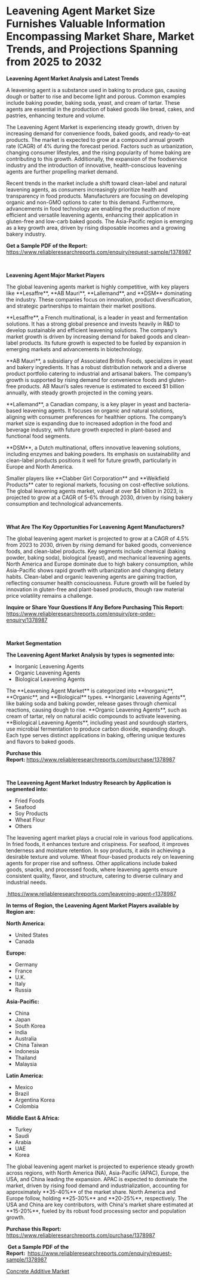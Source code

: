 <p><h1>Leavening Agent Market Size Furnishes Valuable Information Encompassing Market Share, Market Trends, and Projections Spanning from 2025 to 2032</h1></p><p><strong>Leavening Agent Market Analysis and Latest Trends</strong></p>
<p><p>A leavening agent is a substance used in baking to produce gas, causing dough or batter to rise and become light and porous. Common examples include baking powder, baking soda, yeast, and cream of tartar. These agents are essential in the production of baked goods like bread, cakes, and pastries, enhancing texture and volume.</p><p>The Leavening Agent Market is experiencing steady growth, driven by increasing demand for convenience foods, baked goods, and ready-to-eat products. The market is expected to grow at a compound annual growth rate (CAGR) of 4% during the forecast period. Factors such as urbanization, changing consumer lifestyles, and the rising popularity of home baking are contributing to this growth. Additionally, the expansion of the foodservice industry and the introduction of innovative, health-conscious leavening agents are further propelling market demand.</p><p>Recent trends in the market include a shift toward clean-label and natural leavening agents, as consumers increasingly prioritize health and transparency in food products. Manufacturers are focusing on developing organic and non-GMO options to cater to this demand. Furthermore, advancements in food technology are enabling the production of more efficient and versatile leavening agents, enhancing their application in gluten-free and low-carb baked goods. The Asia-Pacific region is emerging as a key growth area, driven by rising disposable incomes and a growing bakery industry.</p></p>
<p><strong>Get a Sample PDF of the Report:&nbsp;</strong> <a href="https://www.reliableresearchreports.com/enquiry/request-sample/1378987?utm_campaign=40&utm_medium=2&utm_source=Github&utm_content=ia&utm_term=25012025&utm_id=leavening-agent">https://www.reliableresearchreports.com/enquiry/request-sample/1378987</a></p>
<p>&nbsp;</p>
<p><strong>Leavening Agent Major Market Players</strong></p>
<p><p>The global leavening agents market is highly competitive, with key players like **Lesaffre**, **AB Mauri**, **Lallemand**, and **DSM** dominating the industry. These companies focus on innovation, product diversification, and strategic partnerships to maintain their market positions.</p><p>**Lesaffre**, a French multinational, is a leader in yeast and fermentation solutions. It has a strong global presence and invests heavily in R&D to develop sustainable and efficient leavening solutions. The company’s market growth is driven by increasing demand for baked goods and clean-label products. Its future growth is expected to be fueled by expansion in emerging markets and advancements in biotechnology.</p><p>**AB Mauri**, a subsidiary of Associated British Foods, specializes in yeast and bakery ingredients. It has a robust distribution network and a diverse product portfolio catering to industrial and artisanal bakers. The company’s growth is supported by rising demand for convenience foods and gluten-free products. AB Mauri’s sales revenue is estimated to exceed $1 billion annually, with steady growth projected in the coming years.</p><p>**Lallemand**, a Canadian company, is a key player in yeast and bacteria-based leavening agents. It focuses on organic and natural solutions, aligning with consumer preferences for healthier options. The company’s market size is expanding due to increased adoption in the food and beverage industry, with future growth expected in plant-based and functional food segments.</p><p>**DSM**, a Dutch multinational, offers innovative leavening solutions, including enzymes and baking powders. Its emphasis on sustainability and clean-label products positions it well for future growth, particularly in Europe and North America.</p><p>Smaller players like **Clabber Girl Corporation** and **Weikfield Products** cater to regional markets, focusing on cost-effective solutions. The global leavening agents market, valued at over $4 billion in 2023, is projected to grow at a CAGR of 5-6% through 2030, driven by rising bakery consumption and technological advancements.</p></p>
<p>&nbsp;</p>
<p><strong>What Are The Key Opportunities For Leavening Agent Manufacturers?</strong></p>
<p><p>The global leavening agent market is projected to grow at a CAGR of 4.5% from 2023 to 2030, driven by rising demand for baked goods, convenience foods, and clean-label products. Key segments include chemical (baking powder, baking soda), biological (yeast), and mechanical leavening agents. North America and Europe dominate due to high bakery consumption, while Asia-Pacific shows rapid growth with urbanization and changing dietary habits. Clean-label and organic leavening agents are gaining traction, reflecting consumer health consciousness. Future growth will be fueled by innovation in gluten-free and plant-based products, though raw material price volatility remains a challenge.</p></p>
<p><strong>Inquire or Share Your Questions If Any Before Purchasing This Report:</strong> <a href="https://www.reliableresearchreports.com/enquiry/pre-order-enquiry/1378987?utm_campaign=40&utm_medium=2&utm_source=Github&utm_content=ia&utm_term=25012025&utm_id=leavening-agent">https://www.reliableresearchreports.com/enquiry/pre-order-enquiry/1378987</a></p>
<p>&nbsp;</p>
<p><strong>Market Segmentation</strong></p>
<p><strong>The Leavening Agent Market Analysis by types is segmented into:</strong></p>
<p><ul><li>Inorganic Leavening Agents</li><li>Organic Leavening Agents</li><li>Biological Leavening Agents</li></ul></p>
<p><p>The **Leavening Agent Market** is categorized into **Inorganic**, **Organic**, and **Biological** types. **Inorganic Leavening Agents**, like baking soda and baking powder, release gases through chemical reactions, causing dough to rise. **Organic Leavening Agents**, such as cream of tartar, rely on natural acidic compounds to activate leavening. **Biological Leavening Agents**, including yeast and sourdough starters, use microbial fermentation to produce carbon dioxide, expanding dough. Each type serves distinct applications in baking, offering unique textures and flavors to baked goods.</p></p>
<p><strong>Purchase this Report:&nbsp;</strong><a href="https://www.reliableresearchreports.com/purchase/1378987?utm_campaign=40&utm_medium=2&utm_source=Github&utm_content=ia&utm_term=25012025&utm_id=leavening-agent">https://www.reliableresearchreports.com/purchase/1378987</a></p>
<p>&nbsp;</p>
<p><strong>The Leavening Agent Market Industry Research by Application is segmented into:</strong></p>
<p><ul><li>Fried Foods</li><li>Seafood</li><li>Soy Products</li><li>Wheat Flour</li><li>Others</li></ul></p>
<p><p>The leavening agent market plays a crucial role in various food applications. In fried foods, it enhances texture and crispiness. For seafood, it improves tenderness and moisture retention. In soy products, it aids in achieving a desirable texture and volume. Wheat flour-based products rely on leavening agents for proper rise and softness. Other applications include baked goods, snacks, and processed foods, where leavening agents ensure consistent quality, flavor, and structure, catering to diverse culinary and industrial needs.</p></p>
<p><a href="https://www.reliableresearchreports.com/leavening-agent-r1378987?utm_campaign=40&utm_medium=2&utm_source=Github&utm_content=ia&utm_term=25012025&utm_id=leavening-agent">&nbsp;https://www.reliableresearchreports.com/leavening-agent-r1378987</a></p>
<p><strong>In terms of Region, the Leavening Agent Market Players available by Region are:</strong></p>
<p>
    <p> <strong> North America: </strong>
        <ul>
            <li>United States</li>
            <li>Canada</li>
        </ul>
        </p> 
    <p> <strong> Europe: </strong>
        <ul>
            <li>Germany</li>
            <li>France</li>
            <li>U.K.</li>
            <li>Italy</li>
            <li>Russia</li>
        </ul>
        </p> 
    <p> <strong> Asia-Pacific: </strong>
        <ul>
            <li>China</li>
            <li>Japan</li>
            <li>South Korea</li>
            <li>India</li>
            <li>Australia</li>
            <li>China Taiwan</li>
            <li>Indonesia</li>
            <li>Thailand</li>
            <li>Malaysia</li>
        </ul>
        </p> 
    <p> <strong> Latin America: </strong>
        <ul>
            <li>Mexico</li>
            <li>Brazil</li>
            <li>Argentina Korea</li>
            <li>Colombia</li>
        </ul>
        </p> 
    <p> <strong> Middle East & Africa: </strong>
        <ul>
            <li>Turkey</li>
            <li>Saudi</li>
            <li>Arabia</li>
            <li>UAE</li>
            <li>Korea</li>
        </ul>
    </p>
    </p>
<p><p>The global leavening agent market is projected to experience steady growth across regions, with North America (NA), Asia-Pacific (APAC), Europe, the USA, and China leading the expansion. APAC is expected to dominate the market, driven by rising food demand and industrialization, accounting for approximately **35-40%** of the market share. North America and Europe follow, holding **25-30%** and **20-25%**, respectively. The USA and China are key contributors, with China's market share estimated at **15-20%**, fueled by its robust food processing sector and population growth.</p></p>
<p><strong>Purchase this Report: </strong><a href="https://www.reliableresearchreports.com/purchase/1378987?utm_campaign=40&utm_medium=2&utm_source=Github&utm_content=ia&utm_term=25012025&utm_id=leavening-agent">https://www.reliableresearchreports.com/purchase/1378987</a></p>
<p>&nbsp;<strong>Get a Sample PDF of the Report:&nbsp;&nbsp;</strong><a href="https://www.reliableresearchreports.com/enquiry/request-sample/1378987?utm_campaign=40&utm_medium=2&utm_source=Github&utm_content=ia&utm_term=25012025&utm_id=leavening-agent">https://www.reliableresearchreports.com/enquiry/request-sample/1378987</a></p>
<p><strong></strong></p>
<p><p><a href="https://github.com/penglatilles/Market-Research-Report-List-1/blob/main/concrete-additive-market.md?utm_campaign=40&utm_medium=2&utm_source=Github&utm_content=ia&utm_term=25012025&utm_id=leavening-agent">Concrete Additive Market</a></p></p>